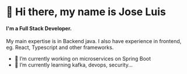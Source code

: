 # 👋 Hi there, my name is Jose Luis
#### I'm a Full Stack Developer. 
My main expertise is in Backend java. I also have experience in frontend, eg. React, Typescript and other frameworks.

- 🔭 I’m currently working on microservices on Spring Boot
- 🌱 I’m currently learning kafka, devops, security...
<!--
**joselll3/joselll3** is a ✨ _special_ ✨ repository because its `README.md` (this file) appears on your GitHub profile.

Here are some ideas to get you started:

- 🔭 I’m currently working on ...
- 🌱 I’m currently learning ...
- 👯 I’m looking to collaborate on ...
- 🤔 I’m looking for help with ...
- 💬 Ask me about ...
- 📫 How to reach me: ...
- 😄 Pronouns: ...
- ⚡ Fun fact: ...
-->
